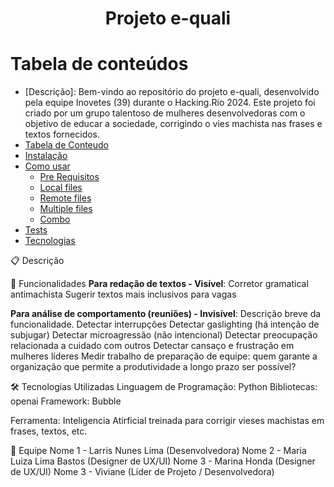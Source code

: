 <h1 align="center">Projeto e-quali</h1>

Tabela de conteúdos
=================
<!--ts-->
   * [Descrição]: Bem-vindo ao repositório do projeto e-quali, desenvolvido pela equipe Inovetes (39) durante o Hacking.Rio 2024. Este projeto foi criado por um grupo talentoso de mulheres desenvolvedoras com o objetivo de educar a sociedade, corrigindo o vies machista nas frases e textos fornecidos.
   * [Tabela de Conteudo](#tabela-de-conteudo)
   * [Instalação](#instalacao)
   * [Como usar](#como-usar)
      * [Pre Requisitos](#pre-requisitos)
      * [Local files](#local-files)
      * [Remote files](#remote-files)
      * [Multiple files](#multiple-files)
      * [Combo](#combo)
   * [Tests](#testes)
   * [Tecnologias](#tecnologias)
<!--te-->
 
📋 Descrição





🚀 Funcionalidades
**Para redação de textos - Visível**: 
  Corretor gramatical antimachista
  Sugerir textos mais inclusivos para vagas
  
**Para análise de comportamento (reuniões) - Invisível**: Descrição breve da funcionalidade.
  Detectar interrupções
  Detectar gaslighting (há intenção de subjugar)
  Detectar microagressão (não intencional)
  Detectar preocupação relacionada a cuidado com outros
  Detectar cansaço e frustração em mulheres líderes
  Medir trabalho de preparação de equipe: quem garante a organização que permite a produtividade a longo prazo ser possível?
  
🛠️ Tecnologias Utilizadas
Linguagem de Programação: Python
Bibliotecas: openai
Framework: Bubble

Ferramenta: Inteligencia Atirficial treinada para corrigir vieses machistas em frases, textos, etc.

👥 Equipe
Nome 1 - Larris Nunes Lima (Desenvolvedora)
Nome 2 - Maria Luiza Lima Bastos (Designer de UX/UI)
Nome 3 - Marina Honda (Designer de UX/UI)
Nome 3 - Viviane (Líder de Projeto / Desenvolvedora)
